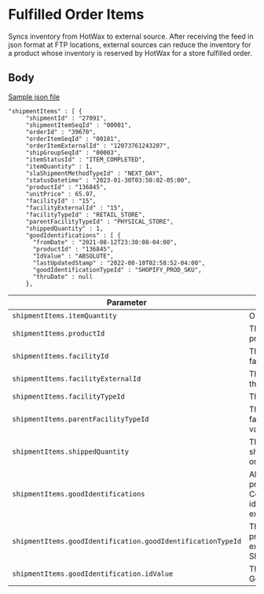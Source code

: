 # Fulfilled Order Items

Syncs inventory from HotWax to external source. After receiving the feed in json format at FTP locations, external sources can reduce the inventory for a product whose inventory is reserved by HotWax for a store fulfilled order. 

## Body 
[Sample json file](https://github.com/Dhiraj1405/oms-documentation/blob/BOPIS_API/Fulfillment/Samples/Fulfilled%20order%20items%20feed.json#L767)

```
"shipmentItems" : [ {
     "shipmentId" : "27091",
     "shipmentItemSeqId" : "00001",
     "orderId" : "39670",
     "orderItemSeqId" : "00101",
     "orderItemExternalId" : "12073761243207",
     "shipGroupSeqId" : "00003",
     "itemStatusId" : "ITEM_COMPLETED",
     "itemQuantity" : 1,
     "slaShipmentMethodTypeId" : "NEXT_DAY",
     "statusDatetime" : "2023-01-30T03:50:02-05:00",
     "productId" : "136845",
     "unitPrice" : 65.97,
     "facilityId" : "15",
     "facilityExternalId" : "15",
     "facilityTypeId" : "RETAIL_STORE",
     "parentFacilityTypeId" : "PHYSICAL_STORE",
     "shippedQuantity" : 1,
     "goodIdentifications" : [ {
       "fromDate" : "2021-08-12T23:38:08-04:00",
       "productId" : "136845",
       "IdValue" : "ABSOLUTE",
       "lastUpdatedStamp" : "2022-08-10T02:58:52-04:00",
       "goodIdentificationTypeId" : "SHOPIFY_PROD_SKU",
       "thruDate" : null
     },
```



| Parameter | Description | Required |
| ---- | ----------- | -------- |
| `shipmentItems.itemQuantity` | Ordered quantity | Yes |
| `shipmentItems.productId` | The internal Id of the product in HotWax | Yes |
| `shipmentItems.facilityId` | The internal Id of the facility in HotWax | Yes |
| `shipmentItems.facilityExternalId` | The Id of the facility in the external systems | Yes |
| `shipmentItems.facilityTypeId` | The type of the facility | Yes |
| `shipmentItems.parentFacilityTypeId` | The type of the parent facility, used to group various facility types. | Yes |
| `shipmentItems.shippedQuantity` | The quantity of items shipped from the ordered quantity. | Yes |
| `shipmentItems.goodIdentifications` | All identifications of the product in HotWax Commerce used to identify the product in external systems | Yes |
| `shipmentItems.goodIdentification.goodIdentificationTypeId` | The type of the unique product Identifier in the external systems (e.g. Shopify product SKU) | Yes |
| `shipmentItems.goodIdentification.idValue` | The value of the GoodIdentificationTypeId | Yes |


